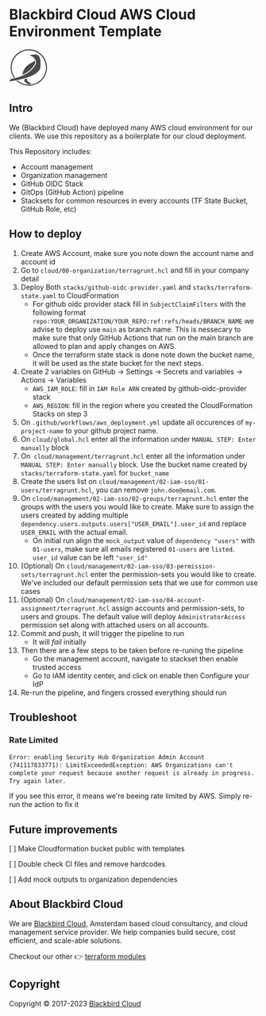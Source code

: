 # Blackbird Cloud AWS Cloud Environment Template


[![blackbird-logo](https://raw.githubusercontent.com/blackbird-cloud/terraform-module-template/main/.config/logo_simple.png)](https://blackbird.cloud)

## Intro

We (Blackbird Cloud) have deployed many AWS cloud environment for our clients. We use this repository as a boilerplate for our cloud deployment.

This Repository includes:
* Account management
* Organization management
* GitHub OIDC Stack
* GitOps (GitHub Action) pipeline
* Stacksets for common resources in every accounts (TF State Bucket, GitHub Role, etc)

## How to deploy

1. Create AWS Account, make sure you note down the account name and account id
2. Go to `cloud/00-organization/terragrunt.hcl` and fill in your company detail
3. Deploy Both `stacks/github-oidc-provider.yaml` and `stacks/terraform-state.yaml` to CloudFormation
    * For github oidc provider stack fill in `SubjectClaimFilters` with the following format `repo:YOUR_ORGANIZATION/YOUR_REPO:ref:refs/heads/BRANCH_NAME` we advise to deploy use `main` as branch name. This is nessecary to make sure that only GitHub Actions that run on the main branch are allowed to plan and apply changes on AWS.
    * Once the terraform state stack is done note down the bucket name, it will be used as the state bucket for the next steps.
4. Create 2 variables on GitHub -> Settings -> Secrets and variables -> Actions -> Variables
    * `AWS_IAM_ROLE`: fill in `IAM Role ARN` created by github-oidc-provider stack
    * `AWS_REGION`: fill in the region where you created the CloudFormation Stacks on step 3
5. On `.github/workflows/aws_deployment.yml` update all occurences of `my-project-name` to your github project name.
6. On `cloud/global.hcl` enter all the information under `MANUAL STEP: Enter manually` block
7. On` cloud/management/terragrunt.hcl` enter all the information under `MANUAL STEP: Enter manually` block. Use the bucket name created by `stacks/terraform-state.yaml` for `bucket_name`
8. Create the users list on `cloud/management/02-iam-sso/01-users/terragrunt.hcl`, you can remove `john.doe@email.com`.
9. On `cloud/management/02-iam-sso/02-groups/terragrunt.hcl` enter the groups with the users you would like to create. Make sure to assign the users created by adding multiple `dependency.users.outputs.users["USER_EMAIL"].user_id` and replace `USER_EMAIL` with the actual email.
    * On initial run align the `mock_output` value of `dependency "users"` with `01-users`, make sure all emails registered `01-users` are `listed`. `user_id` value can be left `"user_id"`
10. (Optional) On `cloud/management/02-iam-sso/03-permission-sets/terragrunt.hcl` enter the permission-sets you would like to create. We've included our default permission sets that we use for common use cases
11. (Optional) On `cloud/management/02-iam-sso/04-account-assignment/terragrunt.hcl` assign accounts and permission-sets, to users and groups. The default value will deploy `AdministratorAccess` permission set along with attached users on all accounts.
12. Commit and push, it will trigger the pipeline to run
    * It will *fail* initially
13. Then there are a few steps to be taken before re-runing the pipeline
    * Go the management account, navigate to stackset then enable trusted access
    * Go to IAM identity center, and click on enable then Configure your IdP
14. Re-run the pipeline, and fingers crossed everything should run

## Troubleshoot

### Rate Limited
```
Error: enabling Security Hub Organization Admin Account (741117833771): LimitExceededException: AWS Organizations can't complete your request because another request is already in progress. Try again later.
```
If you see this error, it means we're beeing rate limited by AWS. Simply re-run the action to fix it


## Future improvements

[ ] Make Cloudformation bucket public with templates

[ ] Double check CI files and remove hardcodes

[ ] Add mock outputs to organization dependencies

## About Blackbird Cloud

We are [Blackbird Cloud](https://blackbird.cloud), Amsterdam based cloud consultancy, and cloud management service provider. We help companies build secure, cost efficient, and scale-able solutions.

Checkout our other :point_right: [terraform modules](https://registry.terraform.io/namespaces/blackbird-cloud)

## Copyright

Copyright © 2017-2023 [Blackbird Cloud](https://blackbird.cloud)